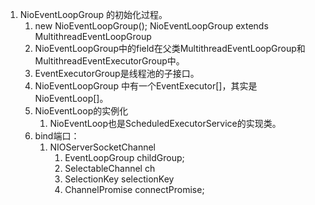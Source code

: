 1. NioEventLoopGroup 的初始化过程。
    1. new NioEventLoopGroup(); NioEventLoopGroup extends MultithreadEventLoopGroup
    1. NioEventLoopGroup中的field在父类MultithreadEventLoopGroup和MultithreadEventExecutorGroup中。
    2. EventExecutorGroup是线程池的子接口。
    3. NioEventLoopGroup 中有一个EventExecutor[]，其实是NioEventLoop[]。
    4. NioEventLoop的实例化
        1. NioEventLoop也是ScheduledExecutorService的实现类。
    5. bind端口：
        1. NIOServerSocketChannel
            1. EventLoopGroup childGroup;
            2. SelectableChannel ch
            3. SelectionKey selectionKey
            4. ChannelPromise connectPromise;
